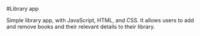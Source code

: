 #Library app

Simple library app, with JavaScript, HTML, and CSS. It allows users to add and remove books and their relevant details to their library.